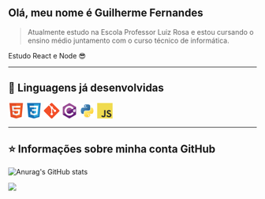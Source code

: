 ## Olá, meu nome é <strong>Guilherme Fernandes</strong>

> Atualmente estudo na Escola Professor Luiz Rosa e estou cursando o ensino médio juntamento com o curso técnico de informática.

Estudo React e Node 😎

----

## 🚀 Linguagens já desenvolvidas

<code><img height="32" src="https://raw.githubusercontent.com/devicons/devicon/master/icons/html5/html5-original.svg" alt="c"/></code>
<code><img height="32" src="https://raw.githubusercontent.com/devicons/devicon/master/icons/css3/css3-original.svg" alt="Javascript"/></code>
<code><img height="32" src="https://raw.githubusercontent.com/devicons/devicon/master/icons/git/git-original.svg" alt="Typescript"/></code>
<code><img height="32" src="https://raw.githubusercontent.com/devicons/devicon/master/icons/csharp/csharp-original.svg" alt="Nodejs"/></code>
<code><img height="32" src="https://raw.githubusercontent.com/devicons/devicon/master/icons/python/python-original.svg" alt="HTML5"/></code>
<code><img height="32" src="https://raw.githubusercontent.com/devicons/devicon/master/icons/javascript/javascript-original.svg" alt="CSS"/></code>

---

## ⭐ Informações sobre minha conta GitHub
![Anurag's GitHub stats](https://github-readme-stats.vercel.app/api/?username=cguifernandes&show_icons=true&title_color=fff&icon_color=79ff97&text_color=9f9f9f&bg_color=151515)

<div>
 <a href = "mailto:gui.adfer@gmail.com.com"><img src="https://img.shields.io/badge/-Gmail-%23333?style=for-the-badge&logo=gmail&logoColor=white" target="_blank"></a>
</div>
